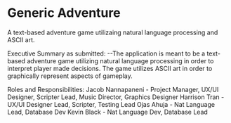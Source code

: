 # Generic Adventure
A text-based adventure game utilizaing natural language processing and ASCII art.

Executive Summary as submitted:
--The application is meant to be a text-based adventure game utilizing natural language processing in order to interpret player made decisions. The game utilizes ASCII art in order to graphically represent aspects of gameplay.

Roles and Responsibilities:
Jacob Nannapaneni - Project Manager, UX/UI Designer, Scripter Lead, Music Director, Graphics Designer
Harrison Tran - UX/UI Designer Lead, Scripter, Testing Lead
Ojas Ahuja - Nat Language Lead, Database Dev
Kevin Black - Nat Language Dev, Database Lead
